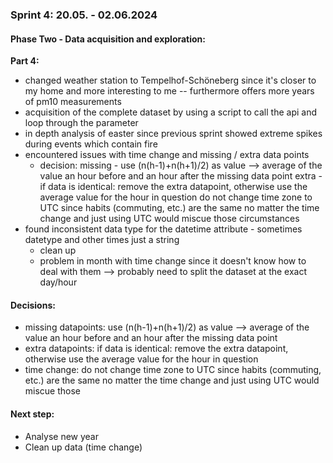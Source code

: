 ### Sprint 4: 20.05. - 02.06.2024

#### Phase Two - Data acquisition and exploration:
__Part 4:__ 
- changed weather station to Tempelhof-Schöneberg since it's closer to my home and more interesting to me -- furthermore offers more years of pm10 measurements
- acquisition of the complete dataset by using a script to call the api and loop through the parameter
- in depth analysis of easter since previous sprint showed extreme spikes during events which contain fire 
- encountered issues with time change and missing / extra data points
    - decision: missing - use (n(h-1)+n(h+1)/2) as value --> average of the value an hour before and an hour after the missing data point
                extra - if data is identical: remove the extra datapoint, otherwise use the average value for the hour in question
                do not change time zone to UTC since habits (commuting, etc.) are the same no matter the time change and just using UTC would miscue those circumstances
- found inconsistent data type for the datetime attribute - sometimes datetype and other times just a string
    - clean up
    - problem in month with time change since it doesn't know how to deal with them --> probably need to split the dataset at the exact day/hour
 
#### Decisions:
- missing datapoints: use (n(h-1)+n(h+1)/2) as value --> average of the value an hour before and an hour after the missing data point
- extra datapoints: if data is identical: remove the extra datapoint, otherwise use the average value for the hour in question
- time change: do not change time zone to UTC since habits (commuting, etc.) are the same no matter the time change and just using UTC would miscue those

#### Next step:
- Analyse new year
- Clean up data (time change)